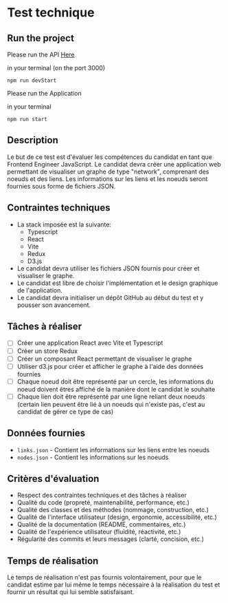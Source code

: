 # Test technique

## Run the project

Please run the API [Here](https://github.com/julieprunaret/Handmade-API-for-Graph)

in your terminal (on the port 3000)

```
npm run devStart
```

Please run the Application

in your terminal

```
npm run start
```

## Description

Le but de ce test est d'évaluer les compétences du candidat en tant que Frontend Engineer
JavaScript. Le candidat devra créer une application web permettant de visualiser un graphe de
type "network", comprenant des noeuds et des liens. Les informations sur les liens et les noeuds
seront fournies sous forme de fichiers JSON.

## Contraintes techniques

- La stack imposée est la suivante:
  - Typescript
  - React
  - Vite
  - Redux
  - D3.js
- Le candidat devra utiliser les fichiers JSON fournis pour créer et visualiser le graphe.
- Le candidat est libre de choisir l'implémentation et le design graphique de l'application.
- Le candidat devra initialiser un dépôt GitHub au début du test et y pousser son avancement.

## Tâches à réaliser

- [ ] Créer une application React avec Vite et Typescript
- [ ] Créer un store Redux
- [ ] Créer un composant React permettant de visualiser le graphe
- [ ] Utiliser d3.js pour créer et afficher le graphe à l'aide des données fournies
- [ ] Chaque noeud doit être représenté par un cercle, les informations du noeud doivent êtres
      affiché de la manière dont le candidat le souhaite
- [ ] Chaque lien doit être représenté par une ligne reliant deux noeuds (certain lien peuvent
      être lié à un noeuds qui n'existe pas, c'est au candidat de gérer ce type de cas)

## Données fournies

- `links.json` - Contient les informations sur les liens entre les noeuds
- `nodes.json` - Contient les informations sur les noeuds

## Critères d'évaluation

- Respect des contraintes techniques et des tâches à réaliser
- Qualité du code (propreté, maintenabilité, performance, etc.)
- Qualité des classes et des méthodes (nommage, construction, etc.)
- Qualité de l'interface utilisateur (design, ergonomie, accessibilité, etc.)
- Qualité de la documentation (README, commentaires, etc.)
- Qualité de l'expérience utilisateur (fluidité, réactivité, etc.)
- Régularité des commits et leurs messages (clarté, concision, etc.)

## Temps de réalisation

Le temps de réalisation n'est pas fournis volontairement, pour que le candidat estime par lui même le temps
nécessaire à la réalisation du test et fournir un résultat qui lui semble satisfaisant.
